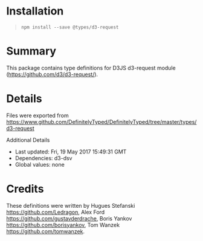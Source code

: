 # Installation
> `npm install --save @types/d3-request`

# Summary
This package contains type definitions for D3JS d3-request module (https://github.com/d3/d3-request/).

# Details
Files were exported from https://www.github.com/DefinitelyTyped/DefinitelyTyped/tree/master/types/d3-request

Additional Details
 * Last updated: Fri, 19 May 2017 15:49:31 GMT
 * Dependencies: d3-dsv
 * Global values: none

# Credits
These definitions were written by Hugues Stefanski <https://github.com/Ledragon>, Alex Ford <https://github.com/gustavderdrache>, Boris Yankov <https://github.com/borisyankov>, Tom Wanzek <https://github.com/tomwanzek>.
